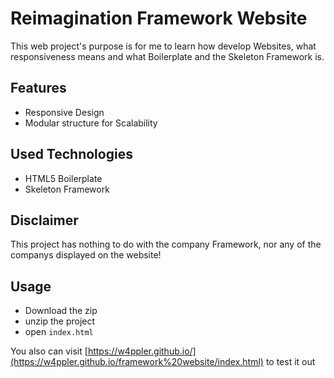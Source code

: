# Reimagination Framework Website

This web project's purpose is for me to learn how develop Websites, what responsiveness
means and what Boilerplate and the Skeleton Framework is.

## Features

- Responsive Design
- Modular structure for Scalability


## Used Technologies

- HTML5 Boilerplate
- Skeleton Framework

## Disclaimer

This project has nothing to do with the company Framework, nor any of the companys displayed on the
website!

## Usage

- Download the zip
- unzip the project
- open ``index.html``

You also can visit [https://w4ppler.github.io/](https://w4ppler.github.io/framework%20website/index.html) to test it out
